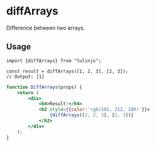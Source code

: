 # diffArrays

Difference between two arrays.

## Usage

```tsx
import {diffArrays} from "lulinjs";

const result = diffArrays([1, 2, 3], [2, 3]);
// Output: [1]
```

```jsx live
function DiffArrays(props) {
    return (
        <div>
            <h4>Result:</h4>
            <h2 style={{color:'rgb(102, 212, 189)'}}>
                {diffArrays([1, 2, 3], [2, 3])}
            </h2>
        </div>
    );
}
```
